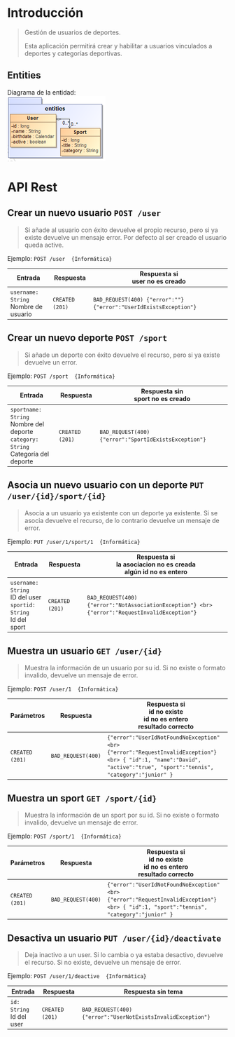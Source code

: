 # Introducción
> Gestión de usuarios de deportes.
>
>Esta aplicación permitirá crear y habilitar a usuarios vinculados a deportes y categorías deportivas.

## Entities
Diagrama de la entidad:  
![api-architecture-simulation-theme-entities](https://github.com/DavidBlasVazquez/APAW-ECP2-DavidBlas/blob/master/docs/api-architecture-simulation-theme-entities.png)

# API Rest
## Crear un nuevo usuario `POST /user`  
> Si añade al usuario con éxito devuelve el propio recurso, pero si ya existe devuelve un mensaje error.
> Por defecto al ser creado el usuario queda active.

Ejemplo: `POST /user  {Informática}`

 Entrada | Respuesta | Respuesta si <br> user no es creado 
--|--|--
`username: String` <br> Nombre de usuario  | `CREATED (201)` | `BAD_REQUEST(400) {"error":""} {"error":"UserIdExistsException"}`


## Crear un nuevo deporte `POST /sport`  
> Si añade un deporte con éxito devuelve el recurso, pero si ya existe devuelve un error.

Ejemplo: `POST /sport  {Informática}`

 Entrada | Respuesta | Respuesta sin <br> sport no es creado
--|--|--
`sportname: String` <br> Nombre del deporte <br> `category: String` <br> Categoría del deporte | `CREATED (201)` | `BAD_REQUEST(400) {"error":"SportIdExistsException"}`

## Asocia un nuevo usuario con un deporte `PUT /user/{id}/sport/{id}`  
> Asocia a un usuario ya existente con un deporte ya existente. Si se asocia devuelve el recurso, de lo contrario devuelve un mensaje de error.

Ejemplo: `PUT /user/1/sport/1  {Informática}`

 Entrada | Respuesta | Respuesta si <br> la asociacion no es creada <br> algún id no es entero
--|--|--
`username: String` <br> ID del user <br> `sportid: String` <br> Id del sport | `CREATED (201)` | `BAD_REQUEST(400) {"error":"NotAssociationException"} <br> {"error":"RequestInvalidException"}` 

## Muestra un usuario `GET /user/{id}`  
> Muestra la información de un usuario por su id. Si no existe o formato invalido, devuelve un mensaje de error.

Ejemplo: `POST /user/1  {Informática}`

 Parámetros | Respuesta | Respuesta si <br> id no existe <br> id no es entero <br> resultado correcto
--|--|--
| `CREATED (201)` | `BAD_REQUEST(400)` | `{"error":"UserIdNotFoundNoException" <br> {"error":"RequestInvalidException"} <br> { "id":1, "name":"David", "active":"true", "sport":"tennis", "category":"junior" }`

## Muestra un sport `GET /sport/{id}`  
> Muestra la información de un sport por su id. Si no existe o formato invalido, devuelve un mensaje de error.

Ejemplo: `POST /sport/1  {Informática}`

 Parámetros | Respuesta | Respuesta si <br> id no existe <br> id no es entero <br> resultado correcto
--|--|--
| `CREATED (201)` | `BAD_REQUEST(400)` | `{"error":"UserIdNotFoundNoException" <br> {"error":"RequestInvalidException"} <br> { "id":1, "sport":"tennis", "category":"junior" }`

## Desactiva un usuario `PUT /user/{id}/deactivate`  
> Deja inactivo a un user. Si lo cambia o ya estaba desactivo, devuelve el recurso.  Si no existe, devuelve un mensaje de error.

Ejemplo: `POST /user/1/deactive  {Informática}`

 Entrada | Respuesta | Respuesta sin tema
--|--|--
`id: String` <br> Id del user | `CREATED (201)` | `BAD_REQUEST(400) {"error":"UserNotExistsInvalidException"}`
